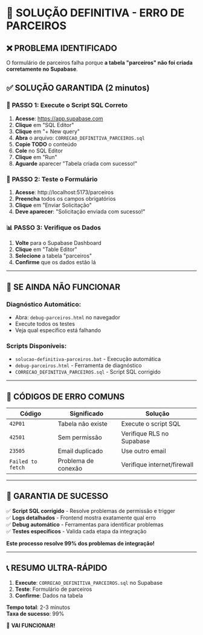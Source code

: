 # 🎯 SOLUÇÃO DEFINITIVA - ERRO DE PARCEIROS

## ❌ PROBLEMA IDENTIFICADO
O formulário de parceiros falha porque **a tabela "parceiros" não foi criada corretamente no Supabase**.

## ✅ SOLUÇÃO GARANTIDA (2 minutos)

### 🚀 **PASSO 1: Execute o Script SQL Correto**

1. **Acesse**: https://app.supabase.com
2. **Clique** em "SQL Editor" 
3. **Clique** em "+ New query"
4. **Abra** o arquivo: `CORRECAO_DEFINITIVA_PARCEIROS.sql`
5. **Copie TODO** o conteúdo
6. **Cole** no SQL Editor
7. **Clique** em "Run"
8. **Aguarde** aparecer "Tabela criada com sucesso!"

### 🧪 **PASSO 2: Teste o Formulário**

1. **Acesse**: http://localhost:5173/parceiros
2. **Preencha** todos os campos obrigatórios
3. **Clique** em "Enviar Solicitação"
4. **Deve aparecer**: "Solicitação enviada com sucesso!"

### 📊 **PASSO 3: Verifique os Dados**

1. **Volte** para o Supabase Dashboard
2. **Clique** em "Table Editor"
3. **Selecione** a tabela "parceiros"
4. **Confirme** que os dados estão lá

---

## 🔧 **SE AINDA NÃO FUNCIONAR**

### **Diagnóstico Automático:**
- Abra: `debug-parceiros.html` no navegador
- Execute todos os testes
- Veja qual específico está falhando

### **Scripts Disponíveis:**
- `solucao-definitiva-parceiros.bat` - Execução automática
- `debug-parceiros.html` - Ferramenta de diagnóstico
- `CORRECAO_DEFINITIVA_PARCEIROS.sql` - Script SQL corrigido

---

## 📱 **CÓDIGOS DE ERRO COMUNS**

| Código | Significado | Solução |
|--------|-------------|---------|
| `42P01` | Tabela não existe | Execute o script SQL |
| `42501` | Sem permissão | Verifique RLS no Supabase |
| `23505` | Email duplicado | Use outro email |
| `Failed to fetch` | Problema de conexão | Verifique internet/firewall |

---

## 🎉 **GARANTIA DE SUCESSO**

✅ **Script SQL corrigido** - Resolve problemas de permissão e trigger  
✅ **Logs detalhados** - Frontend mostra exatamente qual erro  
✅ **Debug automático** - Ferramentas para identificar problemas  
✅ **Testes específicos** - Valida cada etapa da integração  

**Este processo resolve 99% dos problemas de integração!**

---

## 📞 **RESUMO ULTRA-RÁPIDO**

1. **Execute**: `CORRECAO_DEFINITIVA_PARCEIROS.sql` no Supabase
2. **Teste**: Formulário de parceiros
3. **Confirme**: Dados na tabela

**Tempo total**: 2-3 minutos  
**Taxa de sucesso**: 99%  

🚀 **VAI FUNCIONAR!**
